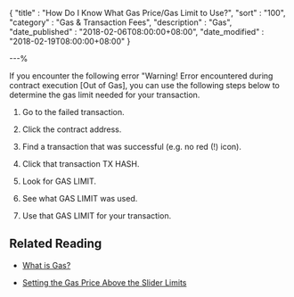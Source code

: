{
"title"          : "How Do I Know What Gas Price/Gas Limit to Use?",
"sort"           : "100",
"category"       : "Gas & Transaction Fees",
"description"    : "Gas",
"date_published" : "2018-02-06T08:00:00+08:00",
"date_modified"  : "2018-02-19T08:00:00+08:00"
}

---%

If you encounter the following error "Warning! Error encountered during contract execution [Out of Gas], you can use the following steps below to determine the gas limit needed for your transaction.


1. Go to the failed transaction.

2. Click the contract address.

3. Find a transaction that was successful (e.g. no red (!) icon).

4. Click that transaction TX HASH.

5. Look for GAS LIMIT.

6. See what GAS LIMIT was used.

7. Use that GAS LIMIT for your transaction.


## Related Reading

* [What is Gas?](https://support.mycrypto.com/gas/what-is-gas-ethereum.html)

* [Setting the Gas Price Above the Slider Limits](https://support.mycrypto.com/gas/how-to-set-gas-price-above-limits.html)
